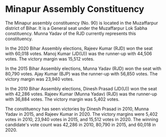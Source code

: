 # Minapur Assembly Constituency

The Minapur assembly constituency (No. 90) is located in the Muzaffarpur district of Bihar. It is a General seat under the Muzaffarpur Lok Sabha constituency. Munna Yadav of the RJD currently represents this constituency.

In the 2020 Bihar Assembly elections, Rajeev Kumar (RJD) won the seat with 60,018 votes. Manoj Kumar (JD(U)) was the runner-up with 44,506 votes. The victory margin was 15,512 votes.

In the 2015 Bihar Assembly elections, Munna Yadav (RJD) won the seat with 80,790 votes. Ajay Kumar (BJP) was the runner-up with 56,850 votes. The victory margin was 23,940 votes.

In the 2010 Bihar Assembly elections, Dinesh Prasad (JD(U)) won the seat with 42,286 votes. Rajeev Kumar (Munna Yadav) (RJD) was the runner-up with 36,884 votes. The victory margin was 5,402 votes.

The constituency has seen victories by Dinesh Prasad in 2010, Munna Yadav in 2015, and Rajeev Kumar in 2020. The victory margins were 5,402 votes in 2010, 23,940 votes in 2015, and 15,512 votes in 2020. The winning candidate's vote count was 42,286 in 2010, 80,790 in 2015, and 60,018 in 2020.
